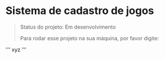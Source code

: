 <h1> Sistema de cadastro de jogos </h1>

> Status do projeto: Em desenvolvimento
>
> Para rodar esse projeto na sua máquina, por favor digite:
>
'''
xyz
'''
